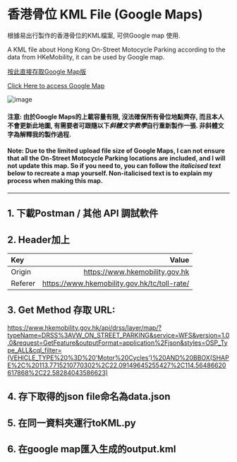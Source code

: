 # 香港骨位 KML File (Google Maps)
根據易出行製作的香港骨位的KML檔案, 可供Google map 使用. 

A KML file about Hong Kong On-Street Motocycle Parking according to the data from HKeMobility, it can be used by Google map.

[按此直接存取Google Map版](https://www.google.com/maps/d/u/0/edit?mid=1GkWOFWVW3wpZPCqI5qUltyKmbd7j2mw&usp=sharing) 

[Click Here to access Google Map](https://www.google.com/maps/d/u/0/edit?mid=1GkWOFWVW3wpZPCqI5qUltyKmbd7j2mw&usp=sharing)

![image](https://github.com/user-attachments/assets/452af4f0-9d43-49d0-813c-9e867056d9d4)


#### 注意: 由於Google Maps的上載容量有限, 沒法確保所有骨位地點齊存, 而且本人不會更新此地圖, 有需要者可跟隨以下*斜體文字教學*自行重新製作一張. 非斜體文字為解釋我的製作過程.

#### Note: Due to the limited upload file size of Google Maps, I can not ensure that all the On-Street Motocycle Parking locations are included, and I will not update this map. So if you need to, you can follow the *italicised text* below to recreate a map yourself. Non-italicised text is to explain my process when making this map.

---

## 1. 下載Postman / 其他 API 調試軟件
## 2. Header加上 
| Key | Value |
| :-- | --: |
| Origin | https://www.hkemobility.gov.hk |
| Referer | https://www.hkemobility.gov.hk/tc/toll-rate/ |
## 3. Get Method 存取 URL:
https://www.hkemobility.gov.hk/api/drss/layer/map/?typeName=DRSS%3AVW_ON_STREET_PARKING&service=WFS&version=1.0.0&request=GetFeature&outputFormat=application%2Fjson&styles=OSP_Type_ALL&cql_filter=(VEHICLE_TYPE%20%3D%20'Motor%20Cycles')%20AND%20BBOX(SHAPE%2C%20113.7715210770302%2C22.09149645255427%2C114.56486620617868%2C22.58284043586623)
## 4. 存下取得的json file命名為data.json
## 5. 在同一資料夾運行toKML.py
## 6. 在google map匯入生成的output.kml

<!--
## 1. Access to HKeMobility Web
[https://www.hkemobility.gov.hk/en/toll-rate/](https://www.hkemobility.gov.hk/en/toll-rate/)
![[https://www.hkemobility.gov.hk/en/toll-rate/](https://www.hkemobility.gov.hk/en/toll-rate/)](https://github.com/user-attachments/assets/5bb85684-7062-4b6e-a3e7-adcb14f6868f)

## 2. Open DevTools by pressing F12 or Ctrl+Shift+I and Navigate to Network
![image](https://github.com/user-attachments/assets/e72301e9-94dc-4713-8658-f8861291b643)

## 3. Turn On the Layer for On Street Motocycle Parking
![image](https://github.com/user-attachments/assets/1e66f3da-d23f-4c9d-95cd-aba736dbc0ed)

![image](https://github.com/user-attachments/assets/0c9cf0ab-21b7-4090-81c8-f731b999efa4)

## 4. Zoom in until the numbers become a spot
![image](https://github.com/user-attachments/assets/364e098f-37d1-451c-9df5-fc3797f23730)

## 5. Click on "Clear Network Log" for a better view
![image](https://github.com/user-attachments/assets/cb146698-4af3-4ff8-8b4e-5fe73e34dc7e)

## 6. Zoom in one more time and you find out the datas are from chunk-vendors.98785fe8.js:378, Click on it.
![image](https://github.com/user-attachments/assets/9a3534d6-05f1-4e5d-a282-7fa9a12695f5)

## 7. You will find a json file here
![image](https://github.com/user-attachments/assets/49009f61-d16f-4469-8899-7c2a317e5995)

-->
